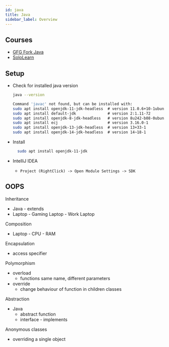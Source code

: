 ```yaml
---
id: java
title: Java
sidebar_label: Overview
---
```


## Courses

- [GFG Fork Java](https://practice.geeksforgeeks.org/courses/fork-java)
- [SoloLearn](https://www.sololearn.com/Course/Java/)

## Setup

- Check for installed java version

    ```bash
    java --version

    Command 'javac' not found, but can be installed with:
    sudo apt install openjdk-11-jdk-headless  # version 11.0.6+10-1ubuntu1~19.10.1, or
    sudo apt install default-jdk              # version 2:1.11-72
    sudo apt install openjdk-8-jdk-headless   # version 8u242-b08-0ubuntu3~19.10
    sudo apt install ecj                      # version 3.16.0-1
    sudo apt install openjdk-13-jdk-headless  # version 13+33-1
    sudo apt install openjdk-14-jdk-headless  # version 14~18-1
    ```

- Install

  ```bash
    sudo apt install openjdk-11-jdk
  ```

- IntelliJ IDEA
  - ```Project (RightClick) -> Open Module Settings -> SDK```

## OOPS

Inheritance

- Java - extends
- Laptop - Gaming Laptop - Work Laptop

Composition

- Laptop - CPU - RAM

Encapsulation

- access specifier

Polymorphism

- overload
  - functions same name, different parameters
- override
  - change behaviour of function in children classes

Abstraction

- Java
  - abstract function
  - interface - implements

Anonymous classes

- overriding a single object
